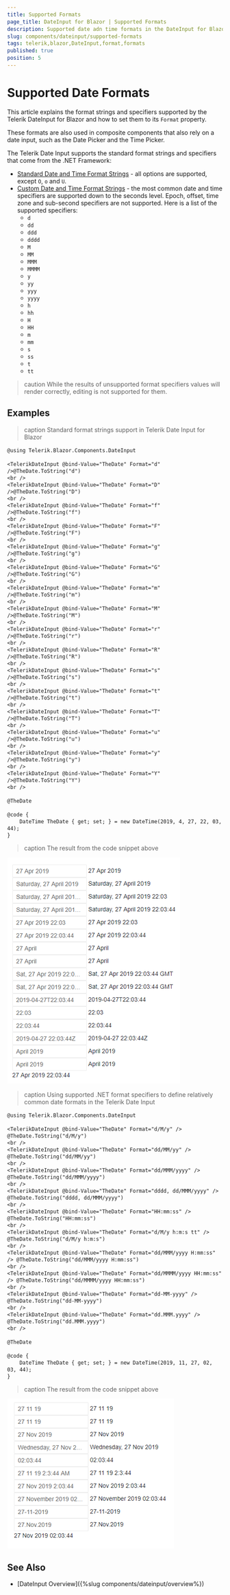 ```yaml
---
title: Supported Formats
page_title: DateInput for Blazor | Supported Formats
description: Supported date adn time formats in the DateInput for Blazor
slug: components/dateinput/supported-formats
tags: telerik,blazor,DateInput,format,formats
published: true
position: 5
---
```


# Supported Date Formats

This article explains the format strings and specifiers supported by the Telerik DateInput for Blazor and how to set them to its `Format` property.

These formats are also used in composite components that also rely on a date input, such as the Date Picker and the Time Picker.

The Telerik Date Input supports the standard format strings and specifiers that come from the .NET Framework:

* [Standard Date and Time Format Strings](https://docs.microsoft.com/en-us/dotnet/standard/base-types/standard-date-and-time-format-strings) - all options are supported, except `O`, `o` and `U`.
* [Custom Date and Time Format Strings](https://docs.microsoft.com/en-us/dotnet/standard/base-types/custom-date-and-time-format-strings) - the most common date and time specifiers are supported down to the seconds level. Epoch, offset, time zone and sub-second specifiers are not supported. Here is a list of the supported specifiers:
    * `d`
    * `dd`
    * `ddd`
    * `dddd`
    * `M`
    * `MM`
    * `MMM`
    * `MMMM`
    * `y`
    * `yy`
    * `yyy`
    * `yyyy`
    * `h`
    * `hh`
    * `H`
    * `HH`
    * `m`
    * `mm`
    * `s`
    * `ss`
    * `t`
    * `tt`

>caution While the results of unsupported format specifiers values will render correctly, editing is not supported for them.

## Examples

>caption Standard format strings support in Telerik Date Input for Blazor

````CSHTML
@using Telerik.Blazor.Components.DateInput

<TelerikDateInput @bind-Value="TheDate" Format="d" />@TheDate.ToString("d")
<br />
<TelerikDateInput @bind-Value="TheDate" Format="D" />@TheDate.ToString("D")
<br />
<TelerikDateInput @bind-Value="TheDate" Format="f" />@TheDate.ToString("f")
<br />
<TelerikDateInput @bind-Value="TheDate" Format="F" />@TheDate.ToString("F")
<br />
<TelerikDateInput @bind-Value="TheDate" Format="g" />@TheDate.ToString("g")
<br />
<TelerikDateInput @bind-Value="TheDate" Format="G" />@TheDate.ToString("G")
<br />
<TelerikDateInput @bind-Value="TheDate" Format="m" />@TheDate.ToString("m")
<br />
<TelerikDateInput @bind-Value="TheDate" Format="M" />@TheDate.ToString("M")
<br />
<TelerikDateInput @bind-Value="TheDate" Format="r" />@TheDate.ToString("r")
<br />
<TelerikDateInput @bind-Value="TheDate" Format="R" />@TheDate.ToString("R")
<br />
<TelerikDateInput @bind-Value="TheDate" Format="s" />@TheDate.ToString("s")
<br />
<TelerikDateInput @bind-Value="TheDate" Format="t" />@TheDate.ToString("t")
<br />
<TelerikDateInput @bind-Value="TheDate" Format="T" />@TheDate.ToString("T")
<br />
<TelerikDateInput @bind-Value="TheDate" Format="u" />@TheDate.ToString("u")
<br />
<TelerikDateInput @bind-Value="TheDate" Format="y" />@TheDate.ToString("y")
<br />
<TelerikDateInput @bind-Value="TheDate" Format="Y" />@TheDate.ToString("Y")
<br />

@TheDate

@code {
    DateTime TheDate { get; set; } = new DateTime(2019, 4, 27, 22, 03, 44);
}
````

>caption The result from the code snippet above

![](images/standard-format-strings.png)



>caption Using supported .NET format specifiers to define relatively common date formats in the Telerik Date Input

````CSHTML
@using Telerik.Blazor.Components.DateInput

<TelerikDateInput @bind-Value="TheDate" Format="d/M/y" /> @TheDate.ToString("d/M/y")
<br />
<TelerikDateInput @bind-Value="TheDate" Format="dd/MM/yy" /> @TheDate.ToString("dd/MM/yy")
<br />
<TelerikDateInput @bind-Value="TheDate" Format="dd/MMM/yyyy" /> @TheDate.ToString("dd/MMM/yyyy")
<br />
<TelerikDateInput @bind-Value="TheDate" Format="dddd, dd/MMM/yyyy" /> @TheDate.ToString("dddd, dd/MMM/yyyy")
<br />
<TelerikDateInput @bind-Value="TheDate" Format="HH:mm:ss" /> @TheDate.ToString("HH:mm:ss")
<br />
<TelerikDateInput @bind-Value="TheDate" Format="d/M/y h:m:s tt" /> @TheDate.ToString("d/M/y h:m:s")
<br />
<TelerikDateInput @bind-Value="TheDate" Format="dd/MMM/yyyy H:mm:ss" /> @TheDate.ToString("dd/MMM/yyyy H:mm:ss")
<br />
<TelerikDateInput @bind-Value="TheDate" Format="dd/MMMM/yyyy HH:mm:ss" /> @TheDate.ToString("dd/MMMM/yyyy HH:mm:ss")
<br />
<TelerikDateInput @bind-Value="TheDate" Format="dd-MM-yyyy" /> @TheDate.ToString("dd-MM-yyyy")
<br />
<TelerikDateInput @bind-Value="TheDate" Format="dd.MMM.yyyy" /> @TheDate.ToString("dd.MMM.yyyy")
<br />

@TheDate

@code {
    DateTime TheDate { get; set; } = new DateTime(2019, 11, 27, 02, 03, 44);
}
````

>caption The result from the code snippet above

![](images/custom-date-formats.png)




## See Also

* [DateInput Overview]({%slug components/dateinput/overview%})

